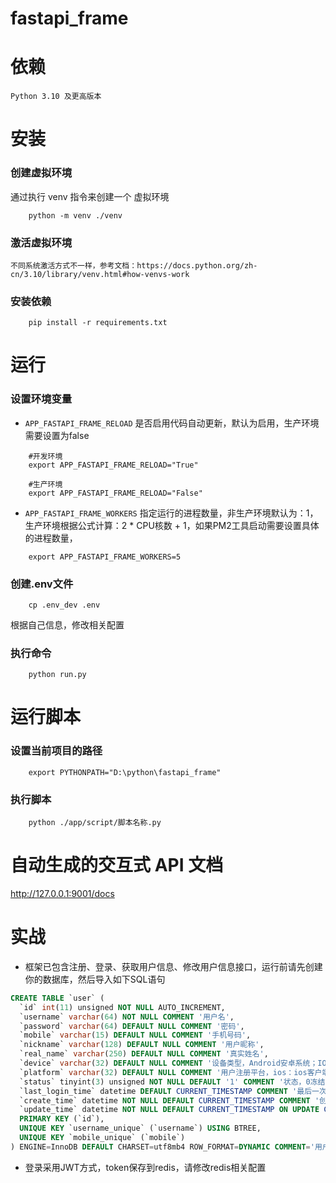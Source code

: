 # fastapi_frame

# 依赖
    Python 3.10 及更高版本

# 安装

### 创建虚拟环境
通过执行 venv 指令来创建一个 虚拟环境
```shell
    python -m venv ./venv
```

### 激活虚拟环境
    不同系统激活方式不一样，参考文档：https://docs.python.org/zh-cn/3.10/library/venv.html#how-venvs-work

### 安装依赖
```shell
    pip install -r requirements.txt
```

# 运行

### 设置环境变量

- `APP_FASTAPI_FRAME_RELOAD` 是否启用代码自动更新，默认为启用，生产环境需要设置为false
```shell
    #开发环境
    export APP_FASTAPI_FRAME_RELOAD="True"
    
    #生产环境
    export APP_FASTAPI_FRAME_RELOAD="False"
```

- `APP_FASTAPI_FRAME_WORKERS` 指定运行的进程数量，非生产环境默认为：1，生产环境根据公式计算：2 * CPU核数 + 1，如果PM2工具启动需要设置具体的进程数量，
```shell
    export APP_FASTAPI_FRAME_WORKERS=5
```

### 创建.env文件
```shell
    cp .env_dev .env
```
 根据自己信息，修改相关配置

### 执行命令
```shell
    python run.py
```
    

# 运行脚本

### 设置当前项目的路径
```shell
    export PYTHONPATH="D:\python\fastapi_frame"
```
     
### 执行脚本
```shell
    python ./app/script/脚本名称.py
```


# 自动生成的交互式 API 文档
http://127.0.0.1:9001/docs


# 实战
- 框架已包含注册、登录、获取用户信息、修改用户信息接口，运行前请先创建你的数据库，然后导入如下SQL语句
```sql
CREATE TABLE `user` (
  `id` int(11) unsigned NOT NULL AUTO_INCREMENT,
  `username` varchar(64) NOT NULL COMMENT '用户名',
  `password` varchar(64) DEFAULT NULL COMMENT '密码',
  `mobile` varchar(15) DEFAULT NULL COMMENT '手机号码',
  `nickname` varchar(128) DEFAULT NULL COMMENT '用户昵称',
  `real_name` varchar(250) DEFAULT NULL COMMENT '真实姓名',
  `device` varchar(32) DEFAULT NULL COMMENT '设备类型，Android安卓系统；IOS苹果系统；PC桌面系统',
  `platform` varchar(32) DEFAULT NULL COMMENT '用户注册平台，ios：ios客户端；android：安卓客户端；pc：PC端；h5：h5端',
  `status` tinyint(3) unsigned NOT NULL DEFAULT '1' COMMENT '状态，0冻结，1正常',
  `last_login_time` datetime DEFAULT CURRENT_TIMESTAMP COMMENT '最后一次登录时间',
  `create_time` datetime NOT NULL DEFAULT CURRENT_TIMESTAMP COMMENT '创建时间',
  `update_time` datetime NOT NULL DEFAULT CURRENT_TIMESTAMP ON UPDATE CURRENT_TIMESTAMP COMMENT '更新时间',
  PRIMARY KEY (`id`),
  UNIQUE KEY `username_unique` (`username`) USING BTREE,
  UNIQUE KEY `mobile_unique` (`mobile`)
) ENGINE=InnoDB DEFAULT CHARSET=utf8mb4 ROW_FORMAT=DYNAMIC COMMENT='用户表';
```

- 登录采用JWT方式，token保存到redis，请修改redis相关配置